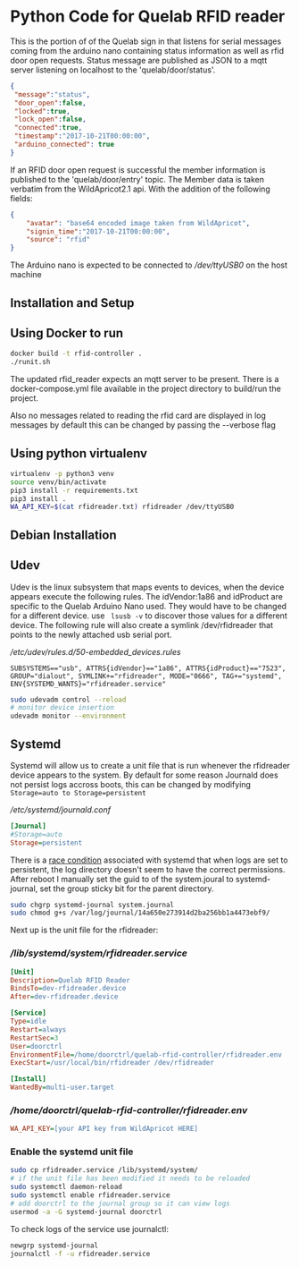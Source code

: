 # Python Code for Quelab RFID reader
This is the portion of of the Quelab sign in that listens for serial messages coming from the arduino nano
containing status information as well as rfid door open requests.
Status message are published as JSON to a mqtt server listening on localhost
to the 'quelab/door/status'.
```json
{
 "message":"status",
 "door_open":false,
 "locked":true,
 "lock_open":false,
 "connected":true,
 "timestamp":"2017-10-21T00:00:00",
 "arduino_connected": true
}
```
If an RFID door open request is successful the member information is  published
to the 'quelab/door/entry' topic.
The Member data is taken verbatim from the WildApricot2.1 api. With the addition
of the following fields:
```json
{
    "avatar": "base64 encoded image taken from WildApricot",
    "signin_time":"2017-10-21T00:00:00",
    "source": "rfid"
}
```

The Arduino nano is expected to be connected to */dev/ttyUSB0* on the host machine

## Installation and Setup
## Using Docker to run
```bash
docker build -t rfid-controller .
./runit.sh
```
The updated rfid_reader expects an mqtt server to be present. There is a docker-compose.yml
file available in the project directory to build/run the project.

Also no messages related to reading the rfid card are displayed in log messages by default this can be changed by passing the --verbose flag

## Using python virtualenv
```bash
virtualenv -p python3 venv
source venv/bin/activate
pip3 install -r requirements.txt
pip3 install .
WA_API_KEY=$(cat rfidreader.txt) rfidreader /dev/ttyUSB0
```

## Debian Installation
## Udev
Udev is the linux subsystem that maps events to devices, when the device
appears execute the following rules. The idVendor:1a86 and idProduct are
specific to the Quelab Arduino Nano used. They would have to be changed for a
different device. use ``` lsusb -v``` to discover those values for a different
device. The following rule will also create a symlink /dev/rfidreader that points
to the newly attached usb serial port.

*/etc/udev/rules.d/50-embedded_devices.rules*
```
SUBSYSTEMS=="usb", ATTRS{idVendor}=="1a86", ATTRS{idProduct}=="7523", GROUP="dialout", SYMLINK+="rfidreader", MODE="0666", TAG+="systemd", ENV{SYSTEMD_WANTS}="rfidreader.service"
```
```bash
sudo udevadm control --reload
# monitor device insertion
udevadm monitor --environment
```
## Systemd
Systemd will allow us to create a unit file that is run whenever the
rfidreader device appears to the system. By default for some reason Journald
does not persist logs accross boots, this can be changed by modifying
```Storage=auto to Storage=persistent```

*/etc/systemd/journald.conf*
```ini
[Journal]
#Storage=auto
Storage=persistent
```

There is a [race condition](https://github.com/systemd/systemd/issues/1397)
associated with systemd that when logs are set to persistent, the log
directory doesn't seem to have the correct permissions. After reboot I
manually set the guid to of the system.joural to systemd-journal, set the
group sticky bit for the parent directory.

 ```bash
sudo chgrp systemd-journal system.journal
sudo chmod g+s /var/log/journal/14a650e273914d2ba256bb1a4473ebf9/
```

Next up is the unit file for the rfidreader:
### */lib/systemd/system/rfidreader.service*
```ini
[Unit]
Description=Quelab RFID Reader
BindsTo=dev-rfidreader.device
After=dev-rfidreader.device

[Service]
Type=idle
Restart=always
RestartSec=3
User=doorctrl
EnvironmentFile=/home/doorctrl/quelab-rfid-controller/rfidreader.env
ExecStart=/usr/local/bin/rfidreader /dev/rfidreader

[Install]
WantedBy=multi-user.target
```

### */home/doorctrl/quelab-rfid-controller/rfidreader.env*
```ini
WA_API_KEY=[your API key from WildApricot HERE]
```

### Enable the systemd unit file
```bash
sudo cp rfidreader.service /lib/systemd/system/
# if the unit file has been modified it needs to be reloaded
sudo systemctl daemon-reload
sudo systemctl enable rfidreader.service
# add doorctrl to the journal group so it can view logs
usermod -a -G systemd-journal doorctrl
```

To check logs of the service use journalctl:
```bash
newgrp systemd-journal
journalctl -f -u rfidreader.service
```

